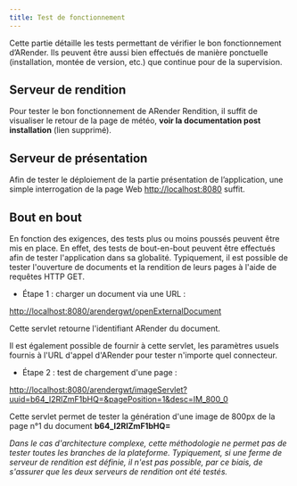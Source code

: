 ```yaml
---
title: Test de fonctionnement
---
```


Cette partie détaille les tests permettant de vérifier le bon
fonctionnement d’ARender. Ils peuvent être aussi bien effectués de
manière ponctuelle (installation, montée de version, etc.) que continue
pour de la supervision.

## Serveur de rendition

Pour tester le bon fonctionnement de ARender Rendition, il suffit de visualiser le retour de la page de météo, **voir la documentation post installation** (lien supprimé).

## Serveur de présentation

Afin de tester le déploiement de la partie présentation de
l’application, une simple interrogation de la page Web [http://localhost:8080](http://localhost:8080) suffit.

## Bout en bout

En fonction des exigences, des tests plus ou moins poussés peuvent être
mis en place. En effet, des tests de bout-en-bout peuvent être effectués
afin de tester l'application dans sa globalité. Typiquement, il est
possible de tester l'ouverture de documents et la rendition de leurs
pages à l'aide de requêtes HTTP GET.

- Étape 1 : charger un document via une URL :

[http://localhost:8080/arendergwt/openExternalDocument](http://localhost:8080/arendergwt/openExternalDocument)

Cette servlet retourne l'identifiant ARender du document.

Il est également possible de fournir à cette servlet, les paramètres usuels
fournis à l'URL d'appel d'ARender pour tester n'importe quel connecteur.

- Étape 2 : test de chargement d'une page :

[http://localhost:8080/arendergwt/imageServlet?uuid=b64_I2RlZmF1bHQ=&pagePosition=1&desc=IM_800_0](http://localhost:8080/arendergwt/imageServlet?uuid=b64_I2RlZmF1bHQ=&pagePosition=1&desc=IM_800_0)

Cette servlet permet de tester la génération d'une image de 800px de la
page n°1 du document **b64_I2RlZmF1bHQ=**

*Dans le cas d'architecture complexe, cette méthodologie ne
permet pas de tester toutes les branches de la plateforme. Typiquement,
si une ferme de serveur de rendition est définie, il n'est pas possible,
par ce biais, de s'assurer que les deux serveurs de rendition ont été
testés.*
